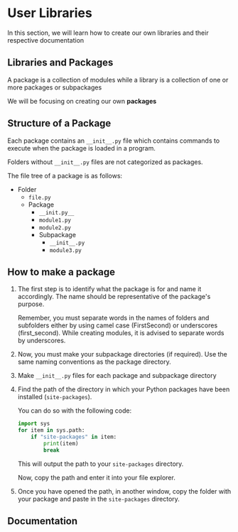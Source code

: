 # User Libraries

In this section, we will learn how to create our own libraries and their respective documentation

## Libraries and Packages

A package is a collection of modules while a library is a collection of one or more packages or subpackages

We will be focusing on creating our own **packages**

## Structure of a Package

Each package contains an `__init__.py` file which contains commands to execute when the package is loaded in a program.

Folders without `__init__.py` files are not categorized as packages.

The file tree of a package is as follows:

- Folder
  - `file.py`
  - Package
    - `__init.py__`
    - `module1.py`
    - `module2.py`
    - Subpackage
      - `__init__.py`
      - `module3.py`

## How to make a package

1. The first step is to identify what the package is for and name it accordingly. The name should be representative of the package's purpose.

   Remember, you must separate words in the names of folders and subfolders either by using camel case (FirstSecond) or underscores (first_second). While creating modules, it is advised to separate words by underscores.

2. Now, you must make your subpackage directories (if required). Use the same naming conventions as the package directory.

3. Make `__init__.py` files for each package and subpackage directory

4. Find the path of the directory in which your Python packages have been installed (`site-packages`).

   You can do so with the following code:

   ```python
   import sys
   for item in sys.path:
       if "site-packages" in item:
           print(item)
           break
   ```

   This will output the path to your `site-packages` directory.

   Now, copy the path and enter it into your file explorer.

5. Once you have opened the path, in another window, copy the folder with your package and paste in the `site-packages` directory.

## Documentation



